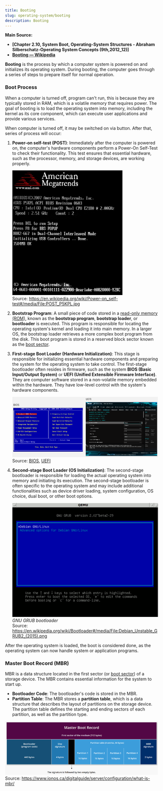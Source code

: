 ```yaml
---
title: Booting
slug: operating-system/booting
description: Booting
---
```


**Main Source:**

- **[Chapter 2.10, System Boot, Operating-System Structures - Abraham Silberschatz-Operating System Concepts (9th,2012_12)]**
- **[Booting — Wikipedia](https://en.wikipedia.org/wiki/Booting)**

**Booting** is the process by which a computer system is powered on and initializes its operating system. During booting, the computer goes through a series of steps to prepare itself for normal operation.

### Boot Process

When a computer is turned off, program can't run, this is because they are typically stored in RAM, which is a volatile memory that requires power. The goal of booting is to load the operating system into memory, including the kernel as its core component, which can execute user applications and provide various services.

When computer is turned off, it may be switched on via button. After that, series of process will occur:

1. **Power-on self-test (POST)**: Immediately after the computer is powered on, the computer's hardware components perform a Power-On Self-Test to check their functionality. This test ensures that essential hardware, such as the processor, memory, and storage devices, are working properly.

   ![POST](./post.png)  
   Source: https://en.wikipedia.org/wiki/Power-on_self-test#/media/File:POST_P5KPL.jpg

2. **Bootstrap Program**: A small piece of code stored in a [read-only memory (ROM)](/computer-organization-and-architecture/coa-fundamentals#rom), known as the **bootstrap program**, **bootstrap loader**, or **bootloader** is executed. This program is responsible for locating the operating system's kernel and loading it into main memory. In a larger OS, the bootstrap loader retrieves a more complex boot program from the disk. This boot program is stored in a reserved block sector known as the [boot sector](/operating-system/disk-management#boot-sector).
3. **First-stage Boot Loader (Hardware Initialization)**: This stage is responsible for initializing essential hardware components and preparing the system for the operating system to take control. The first-stage bootloader often resides in firmware, such as the system **BIOS (Basic Input/Output System)** or **UEFI (Unified Extensible Firmware Interface)**. They are computer software stored in a non-volatile memory embedded within the hardware. They have low-level control with the system's hardware components.

   ![BIOS and UEFI](./bios-uefi.png)  
   Source: [BIOS](https://sistem-komputer-s1.stekom.ac.id/informasi/baca/Perbedaan-UEFI-Dan-BIOS/a814197c359e9b098b07c33abcde7728e9b4f4c3), [UEFI](https://www.freecodecamp.org/news/uefi-vs-bios/)

4. **Second-stage Boot Loader (OS Initialization)**: The second-stage bootloader is responsible for loading the actual operating system into memory and initiating its execution. The second-stage bootloader is often specific to the operating system and may include additional functionalities such as device driver loading, system configuration, OS choice, dual boot, or other boot options.

   ![Bootloader](./bootloader.png)  
   _GNU GRUB bootloader_  
   Source: https://en.wikipedia.org/wiki/Bootloader#/media/File:Debian_Unstable_GRUB2_(2015).png

After the operating system is loaded, the boot is considered done, as the operating system can now handle system or application programs.

### Master Boot Record (MBR)

MBR is a data structure located in the first sector (or [boot sector](/operating-system/disk-management#boot-sector)) of a storage device. The MBR contains essential information for the system to start up.

- **Bootloader Code**: The bootloader's code is stored in the MBR.
- **Partition Table**: The MBR stores a **partition table**, which is a data structure that describes the layout of partitions on the storage device. The partition table defines the starting and ending sectors of each partition, as well as the partition type.

![MBR](./mbr.png)  
Source: https://www.ionos.ca/digitalguide/server/configuration/what-is-mbr/
